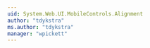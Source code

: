 ```yaml
---
uid: System.Web.UI.MobileControls.Alignment
author: "tdykstra"
ms.author: "tdykstra"
manager: "wpickett"
---
```

